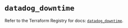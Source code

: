 # `datadog_downtime`

Refer to the Terraform Registry for docs: [`datadog_downtime`](https://registry.terraform.io/providers/datadog/datadog/3.59.1/docs/resources/downtime).

